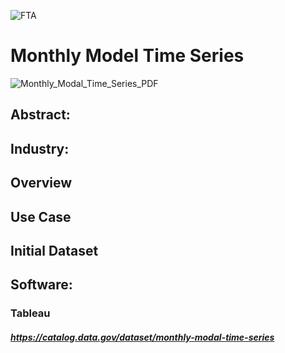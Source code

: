 ![FTA](https://user-images.githubusercontent.com/19572673/80660796-b9f8c700-8a5a-11ea-8800-c0f76cc3bfee.jpg)
# Monthly Model Time Series
![Monthly_Modal_Time_Series_PDF](https://user-images.githubusercontent.com/19572673/80660948-42776780-8a5b-11ea-8d8f-06e20cb6301a.PNG)

## Abstract:

## Industry:

## Overview

## Use Case

## Initial Dataset

## Software:
### Tableau

##### https://catalog.data.gov/dataset/monthly-modal-time-series

